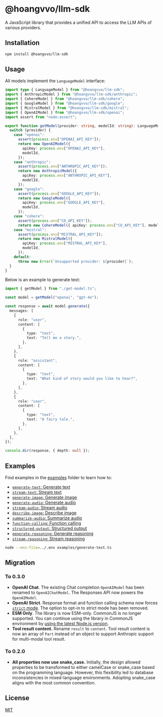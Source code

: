 # @hoangvvo/llm-sdk

A JavaScript library that provides a unified API to access the LLM APIs of various providers.

## Installation

```bash
npm install @hoangvvo/llm-sdk
```

## Usage

All models implement the `LanguageModel` interface:

```typescript
import type { LanguageModel } from "@hoangvvo/llm-sdk";
import { AnthropicModel } from "@hoangvvo/llm-sdk/anthropic";
import { CohereModel } from "@hoangvvo/llm-sdk/cohere";
import { GoogleModel } from "@hoangvvo/llm-sdk/google";
import { MistralModel } from "@hoangvvo/llm-sdk/mistral";
import { OpenAIModel } from "@hoangvvo/llm-sdk/openai";
import assert from "node:assert";

export function getModel(provider: string, modelId: string): LanguageModel {
  switch (provider) {
    case "openai":
      assert(process.env["OPENAI_API_KEY"]);
      return new OpenAIModel({
        apiKey: process.env["OPENAI_API_KEY"],
        modelId,
      });
    case "anthropic":
      assert(process.env["ANTHROPIC_API_KEY"]);
      return new AnthropicModel({
        apiKey: process.env["ANTHROPIC_API_KEY"],
        modelId,
      });
    case "google":
      assert(process.env["GOOGLE_API_KEY"]);
      return new GoogleModel({
        apiKey: process.env["GOOGLE_API_KEY"],
        modelId,
      });
    case "cohere":
      assert(process.env["CO_API_KEY"]);
      return new CohereModel({ apiKey: process.env["CO_API_KEY"], modelId });
    case "mistral":
      assert(process.env["MISTRAL_API_KEY"]);
      return new MistralModel({
        apiKey: process.env["MISTRAL_API_KEY"],
        modelId,
      });
    default:
      throw new Error(`Unsupported provider: ${provider}`);
  }
}
```

Below is an example to generate text:

```typescript
import { getModel } from "./get-model.ts";

const model = getModel("openai", "gpt-4o");

const response = await model.generate({
  messages: [
    {
      role: "user",
      content: [
        {
          type: "text",
          text: "Tell me a story.",
        },
      ],
    },
    {
      role: "assistant",
      content: [
        {
          type: "text",
          text: "What kind of story would you like to hear?",
        },
      ],
    },
    {
      role: "user",
      content: [
        {
          type: "text",
          text: "A fairy tale.",
        },
      ],
    },
  ],
});

console.dir(response, { depth: null });
```

## Examples

Find examples in the [examples](./examples/) folder to learn how to:

- [`generate-text`: Generate text](./examples/generate-text.ts)
- [`stream-text`: Stream text](./examples/stream-text.ts)
- [`generate-image`: Generate image](./examples/generate-image.ts)
- [`generate-audio`: Generate audio](./examples/generate-audio.ts)
- [`stream-audio`: Stream audio](./examples/stream-audio.ts)
- [`describe-image`: Describe image](./examples/describe-image.ts)
- [`summarize-audio`: Summarize audio](./examples/summarize-audio.ts)
- [`function-calling`: Function calling](./examples/tool-use.ts)
- [`structured-output`: Structured output](./examples/structured-output.ts)
- [`generate-reasoning`: Generate reasoning](./examples/generate-reasoning.ts)
- [`stream-reasoning`: Stream reasoning](./examples/stream-reasoning.ts)

```bash
node --env-file=../.env examples/generate-text.ts
```

## Migration

### To 0.3.0

- **OpenAI Chat**. The existing Chat completion `OpenAIModel` has been renamed to `OpenAIChatModel`. The Responses API now powers the `OpenAIModel`.
- **OpenAI Strict**. Response format and function calling schema now forces [`strict` mode](https://platform.openai.com/docs/guides/structured-outputs). The option to opt-in to strict mode has been removed.
- **ESM Only**. The library is now ESM-only. CommonJS is no longer supported. You can continue using the library in CommonJS environment by [using the latest Node.js version](https://nodejs.org/api/modules.html#loading-ecmascript-modules-using-require).
- **Tool result content.** Rename `result` to `content`. Tool result content is now an array of `Part` instead of an object to support Anthropic support for multi-modal tool result.

### To 0.2.0

- **All properties now use snake_case.** Initially, the design allowed properties to be transformed to either camelCase or snake_case based on the programming language. However, this flexibility led to database inconsistencies in mixed-language environments. Adopting snake_case aligns with the most common convention.

## License

[MIT](https://github.com/hoangvvo/llm-sdk/blob/main/LICENSE)
